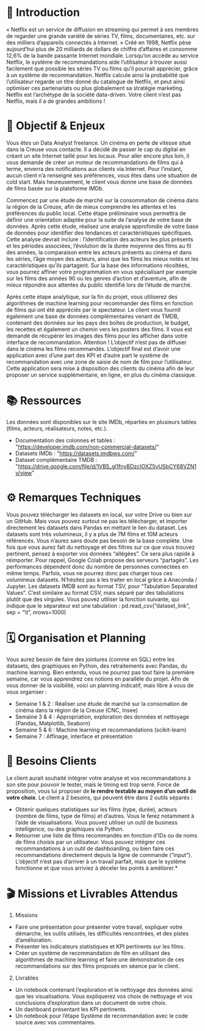 # 📖 Introduction

« Netflix est un service de diffusion en streaming qui permet à ses membres de regarder une grande variété de séries TV, films, documentaires, etc. sur des milliers d’appareils connectés à Internet. »
Créé en 1998, Netflix pèse aujourd’hui plus de 20 milliards de dollars de chiffre d’affaires et consomme 12,6% de la bande passante Internet mondiale.
Lorsqu’on accède au service Netflix, le système de recommandations aide l’utilisateur à trouver aussi facilement que possible les séries TV ou films qu’il pourrait apprécier, grâce à un système de recommandation. 
Netflix calcule ainsi la probabilité que l’utilisateur regarde un titre donné du catalogue de Netflix, et peut ainsi optimiser ces partenariats ou plus globalement sa stratégie marketing. 
Netflix est l’archétype de la société data-driven.
Votre client n’est pas Netflix, mais il a de grandes ambitions !

# 🎯 Objectif & Enjeux

Vous êtes un Data Analyst freelance. Un cinéma en perte de vitesse situé dans la Creuse vous contacte. Il a décidé de passer le cap du digital en créant un site Internet taillé pour les locaux.
Pour aller encore plus loin, il vous demande de créer un moteur de recommandations de films qui à terme, enverra des notifications aux clients via Internet.
Pour l’instant, aucun client n’a renseigné ses préférences, vous êtes dans une situation de cold start. Mais heureusement, le client vous donne une base de données de films basée sur la plateforme IMDb.

Commencez par une étude de marché sur la consommation de cinéma dans la région de la Creuse, afin de mieux comprendre les attentes et les préférences du public local. 
Cette étape préliminaire vous permettra de définir une orientation adaptée pour la suite de l’analyse de votre base de données.
Après cette étude, réalisez une analyse approfondie de votre base de données pour identifier des tendances et caractéristiques spécifiques. 
Cette analyse devrait inclure : l’identification des acteurs les plus présents et les périodes associées, l’évolution de la durée moyenne des films au fil des années, la comparaison entre les acteurs présents au cinéma et dans les séries, l’âge moyen des acteurs, ainsi que les films les mieux notés et les caractéristiques qu’ils partagent.
Sur la base des informations récoltées, vous pourrez affiner votre programmation en vous spécialisant par exemple sur les films des années 90 ou les genres d’action et d’aventure, afin de mieux répondre aux attentes du public identifié lors de l’étude de marché.

Après cette étape analytique, sur la fin du projet, vous utiliserez des algorithmes de machine learning pour recommander des films en fonction de films qui ont été appréciés par le spectateur.
Le client vous fournit également une base de données complémentaires venant de TMDB, contenant des données sur les pays des boîtes de production, le budget, les recettes et également un chemin vers les posters des films. 
Il vous est demandé de récupérer les images des films pour les afficher dans votre interface de recommandation.
Attention ! L’objectif n’est pas de diffuser dans le cinéma les films recommandés. L’objectif final est d’avoir une application avec d’une part des KPI et d’autre part le système de recommandation avec une zone de saisie de nom de film pour l’utilisateur. 
Cette application sera mise à disposition des clients du cinéma afin de leur proposer un service supplémentaire, en ligne, en plus du cinéma classique.

# 📚 Ressources

Les données sont disponibles sur le site IMDb, réparties en plusieurs tables (films, acteurs, réalisateurs, notes, etc.).
- Documentation des colonnes et tables : "https://developer.imdb.com/non-commercial-datasets/"
- Datasets IMDb : "https://datasets.imdbws.com/"
- Dataset complémentaire TMDB : "https://drive.google.com/file/d/1VB5_gl1fnyBDzcIOXZ5vUSbCY68VZN1v/view"

# ⚙️ Remarques Techniques

Vous pouvez télécharger les datasets en local, sur votre Drive ou bien sur un GitHub. Mais vous pouvez surtout ne pas les télécharger, et importer directement les datasets dans Pandas en mettant le lien du dataset.
Les datasets sont très volumineux, il y a plus de 7M films et 10M acteurs référencés. Vous n’aurez sans doute pas besoin de la base complète. 
Une fois que vous aurez fait du nettoyage et des filtres sur ce que vous trouvez pertinent, pensez à exporter vos données “allégées”. Ce sera plus rapide à réimporter.
Pour rappel, Google Colab propose des serveurs “partagés”. Les performances dépendent donc du nombre de personnes connectées en même temps. 
Parfois, vous ne pourrez donc pas charger tous ces volumineux datasets. N’hésitez pas à les traiter en local grâce à Anaconda / Jupyter.
Les datasets IMDB sont au format TSV, pour “Tabulation Separated Values”. C’est similaire au format CSV, mais séparé par des tabulations plutôt que des virgules. 
Vous pouvez utiliser la fonction suivante, qui indique que le séparateur est une tabulation : pd.read_csv(“dataset_link”, sep = “\t”, nrows=1000)

# 🗓️ Organisation et Planning

Vous aurez besoin de faire des jointures (comme en SQL) entre les datasets, des graphiques en Python, des retraitements avec Pandas, du machine learning. 
Bien entendu, vous ne pourrez pas tout faire la première semaine, car vous apprendrez ces notions en parallèle du projet. 
Afin de vous donner de la visibilité, voici un planning indicatif, mais libre à vous de vous organiser :

- Semaine 1 & 2 : Réaliser une étude de marché sur la consomation de cinéma dans la région de la Creuse (CNC, Insee)
- Semaine 3 & 4 : Appropriation, exploration des données et nettoyage (Pandas, Matplotlib, Seaborn)
- Semaine 5 & 6 : Machine learning et recommandations (scikit-learn)
- Semaine 7 : Affinage, interface et présentation

# 💭 Besoins Clients

Le client aurait souhaité intégrer votre analyse et vos recommandations à son site pour pouvoir le tester, mais le timing est trop serré. 
Force de proposition, vous lui proposer de __le rendre testable au moyen d’un outil de votre choix__.
Le client a 2 besoins, qui peuvent être dans 2 outils séparés :
- Obtenir quelques statistiques sur les films (type, durée), acteurs (nombre de films, type de films) et d’autres. Vous le ferez notamment à l’aide de visualisations.
  Vous pouvez utiliser un outil de business intelligence, ou des graphiques via Python.
- Retourner une liste de films recommandés en fonction d’IDs ou de noms de films choisis par un utilisateur.
  Vous pouvez intégrer ces recommandations à un outil de dashboarding, ou bien faire ces recommandations directement depuis la ligne de commande (“input”).
L’objectif n’est pas d’arriver à un travail parfait, mais que le système fonctionne et que vous arriviez à déceler les points à améliorer.*

# 🎬 Missions et Livrables Attendus

  1. Missions
- Faire une présentation pour présenter votre travail, expliquer votre démarche, les outils utilisés, les difficultés rencontrées, et des pistes d’amélioration.
- Présenter les indicateurs statistiques et KPI pertinents sur les films.
- Créer un système de recommandation de film en utilisant des algorithmes de machine learning et faire une démonstration de ces recommandations sur des films proposés en séance par le client.
  
2. Livrables
- Un notebook contenant l’exploration et le nettoyage des données ainsi que les visualisations. Vous expliquerez vos choix de nettoyage et vos conclusions d’exploration dans un document de votre choix.
- Un dashboard présentant les KPI pertinents.
- Un notebook pour l’étape Système de recommandation avec le code source avec vos commentaires.

